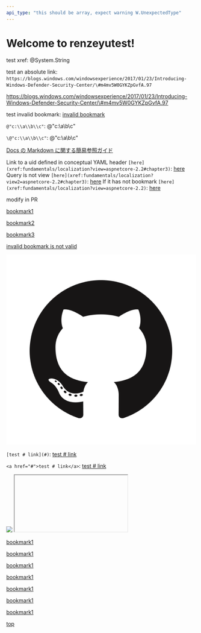 ```yaml
---
api_type: "this should be array, expect warning W.UnexpectedType"
---
```


# Welcome to renzeyutest! 

test xref: @System.String

test an absolute link: `https://blogs.windows.com/windowsexperience/2017/01/23/Introducing-Windows-Defender-Security-Center/\#m4mv5W0GYKZpGvfA.97`

https://blogs.windows.com/windowsexperience/2017/01/23/Introducing-Windows-Defender-Security-Center/\#m4mv5W0GYKZpGvfA.97

test invalid bookmark: [invalid bookmark](#stack)

`@"c:\\a\\b\\c"`: @"c:\\a\\b\\c"

`\@"c:\\a\\b\\c"`: \@"c:\\a\\b\\c"

[Docs の Markdown に関する簡易参照ガイド](./media/documents/markdown-cheatsheet.pdf?raw=true)

Link to a uid defined in conceptual YAML header `[here](xref:fundamentals/localization?view=aspnetcore-2.2#chapter3)`: [here](xref:fundamentals/localization?view=aspnetcore-2.2#chapter3)
Query is not view `[here](xref:fundamentals/localization?view2=aspnetcore-2.2#chapter3)`: [here](xref:fundamentals/localization?view2=aspnetcore-2.2#chapter3)
If it has not bookmark `[here](xref:fundamentals/localization?view=aspnetcore-2.2)`: [here](xref:fundamentals/localization?view=aspnetcore-2.2)

modify in PR

[bookmark1](ref.md#chapter1)

[bookmark2](ref.md#chapter2)

[bookmark3](ref.md#chapter3)

[invalid bookmark is not valid](ref.md#chapter3)

![github](media/GITHUB-MARK.png)

`[test # link](#)`: [test # link](#)

`<a href="#">test # link</a>`: <a href="#">test # link</a>

<script>alert('test');</script>
<IMG SRC="javascript:alert('XSS');">
<IFRAME SRC="javascript:alert('XSS');"></IFRAME>
  
  
  
  [bookmark1](ref.md#chapter1)
  
  
  
  
  
  
  [bookmark1](ref.md#chapter1)
  
  
  
  
  
  
  
  
  
  [bookmark1](ref.md#chapter1)
  
  
  
  
  
  
  
  
  
  [bookmark1](ref.md#chapter1)
  
  
  
  
  
  
  
  
  
  
  [bookmark1](ref.md#chapter1)
  
  
  
  
  
  
  
  
  
  
  [bookmark1](ref.md#chapter1)
  
  
  
  
  
  
  [bookmark1](ref.md#chapter1)
  
  
  
  
  [top](#top)
  
  
  
  
  
  
